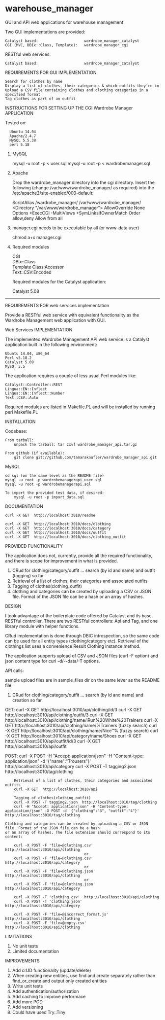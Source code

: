 # warehouse_manager
GUI and API web applications for warehouse management

Two GUI implementations are provided:

	Catalyst based:                     wardrobe_manager_catalyst
	CGI (MVC, DBIx::Class, Template):   wardrobe_manager_cgi
    
RESTful web services:

	Catalyst based:                     wardrobe_manager_catalyst

REQUIREMENTS FOR GUI IMPLEMENTATION

	Search for clothes by name
	Display a list of clothes, their categories & which outfits they're in
	Upload a CSV file containing clothes and clothing categories in a specified format
	Tag clothes as part of an outfit

INSTRUCTIONS FOR SETTING UP THE CGI Wardrobe Manager APPLICATION

Tested on:

      Ubuntu 14.04
      Apache/2.4.7
      MySQL 5.5.38
      perl 5.18

1. MySQL

	mysql -u root -p < user.sql
	mysql -u root -p < wardrobemanager.sql

2. Apache    
   
      Drop the wardrobe_manager directory into the cgi directory.
      Insert the following (change /var/www/wardrobe_manager/ as
      required) into the /etc/apache2/site-enabled/000-default:

      ScriptAlias /wardrobe_manager/ /var/www/wardrobe_manager/
      <Directory "/var/www/wardrobe_manager">
             AllowOverride None
             Options +ExecCGI -MultiViews +SymLinksIfOwnerMatch
             Order allow,deny
             Allow from all
     </Directory>

3. manager.cgi needs to be executable by all (or www-data user)

      chmod a+x manager.cgi

4. Required modules

    CGI       
    DBIx::Class       
    Template 
    Class:Accessor	    
    Text::CSV:Encoded

    Required modules for the Catalyst application:

    Catalyst 5.08


---------------------------------------------------------------------------

REQUIREMENTS FOR web services implementation

Provide a RESTful web service with equivalent functionality as the Wardrobe Management web application with GUI.

Web Services IMPLEMENTATION

The implemented Wardrobe Management API web service is a Catalyst application built in the following environment:

	Ubuntu 14.04, x86_64
	Perl v5.18.2
	Catalyst 5.09
	MySQ: 5.5

The application requires a couple of less usual Perl modules like:

    Catalyst::Controller::REST
    Lingua::EN::Inflect
    Lingua::EN::Inflect::Number
    Text::CSV::Auto

Required modules are listed in Makefile.PL and will be installed by running 
    perl Makefile.PL

INSTALLATION

Codebase:

    From tarball:
        unpack the tarball: tar zxvf wardrobe_manager_api.tar.gz

    From github (if available):
        git clone git://github.com/tamarakaufler/wardrobe_manager_api.git

MySQL

    cd sql (on the same level as the README file)
    mysql -u root -p wardrobemanagerapi_user.sql
    mysql -u root -p wardrobemanagerapi.sql

    To import the provided test data, if desired:
        mysql -u root -p import_data.sql

DOCUMENTATION

    curl -X GET  http://localhost:3010/readme

    curl -X GET  http://localhost:3010/docs/clothing
    curl -X GET  http://localhost:3010/docs/category
    curl -X GET  http://localhost:3010/docs/outfit
    curl -X GET  http://localhost:3010/docs/clothing_outfit

PROVIDED FUNCTIONALITY

The application does not, currently, provide all the required functionality, and there is scope for improvement in what is provided.

1) CRud for clothing/category/outfit ... search (by id and name) and outfit (tagging) so far
2) Retrieval of a list of clothes, their categories and associated outfits
3) Tagging of clothes(clothing_outfit)
4) clothing and categories can be created by uploading a CSV or JSON file. Format of the JSON file can be a hash or an array of hashes.

DESIGN

I took advantage of the boilerplate code offered by Catalyst and its base RESTful controller. There are two RESTful controllers: Api and Tag,
and one library module with helper functions.

CRud implementation is done through DBIC introspection, so the same code can be used for all entity types (clothing/category etc).
Retrieval of the clothings list uses a convenience Result Clothing instance method. 

The application supports upload of CSV and JSON files (curl -F option) and json content type for curl -d/--data/-T options.  

API calls:

sample upload files are in sample_files dir on the same lever as the README file

1) CRud for clothing/category/outfit ... search (by id and name) and creation so far

GET:
	    curl -X GET  http://localhost:3010/api/clothing/id/3
	    curl -X GET  http://localhost:3010/api/clothing/outfit/3
	    curl -X GET  http://localhost:3010/api/clothing/name/iRun%20White%20Trainers
	    curl -X GET  http://localhost:3010/api/clothing/name/%Trainers    (fuzzy search)
	    curl -X GET  http://localhost:3010/api/clothing/name/Nice™%       (fuzzy search)
	    curl -X GET  http://localhost:3010/api/category/name/Shoes
	    curl -X GET  http://localhost:3010/api/outfit/id/3
	    curl -X GET  http://localhost:3010/api/outfit

POST:
	    curl -X POST -H "Accept: application/json" -H "Content-type: application/json" -d '{"name":"Trousers"}'  http://localhost:3010/api/category
	    curl -X POST -T tagging2.json  http://localhost:3010/tag/clothing
	
	    Retrieval of a list of clothes, their categories and associated outfits
	    curl -X GET  http://localhost:3010/api
	
	    Tagging of clothes(clothing_outfit)
	    curl -X POST -T tagging2.json  http://localhost:3010/tag/clothing 
	    curl -H "Accept: application/json" -H "Content-type: application/json" -X POST -d '{"clothing":"3", "outfit":"4"}'  http://localhost:3010/tag/clothing

    Clothing and categories can be created by uploading a CSV or JSON file. Format of the JSON file can be a hash
    or an array of hashes. The file extension should correspond to its content:        

        curl -X POST -F 'file=@clothing.csv'  http://localhost:3010/api/clothing
                                        or
        curl -X POST -F 'file=@clothing.csv'  http://localhost:3010/api/category
                                        or
        curl -X POST -F 'file=@clothing.json'  http://localhost:3010/api/clothing
                                        or
        curl -X POST -F 'file=@clothing.json'  http://localhost:3010/api/category

        curl -X POST -T 'clothing.csv'  http://localhost:3010/api/clothing
        curl -X POST -T 'clothing.json'  http://localhost:3010/api/category

        curl -X POST -F 'file=@incorrect_format.js'  http://localhost:3010/api/clothing
        curl -X POST -F 'file=@empty.csv'  http://localhost:3010/api/clothing

LIMITATIONS

1) No unit tests
2) Limited documentation

IMPROVEMENTS 

1) Add crUD functionality (update/delete)
2) When creating new entities, use find and create separately rather than find_or_create and output only created entities
3) Write unit tests
4) Add authentication/authorization
5) Add caching to improve performace
6) Add more POD
7) Add versioning
8) Could have used Try::Tiny

